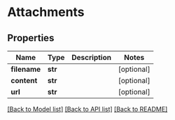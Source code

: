 # Attachments

## Properties
Name | Type | Description | Notes
------------ | ------------- | ------------- | -------------
**filename** | **str** |  | [optional] 
**content** | **str** |  | [optional] 
**url** | **str** |  | [optional] 

[[Back to Model list]](../README.md#documentation-for-models) [[Back to API list]](../README.md#documentation-for-api-endpoints) [[Back to README]](../README.md)


